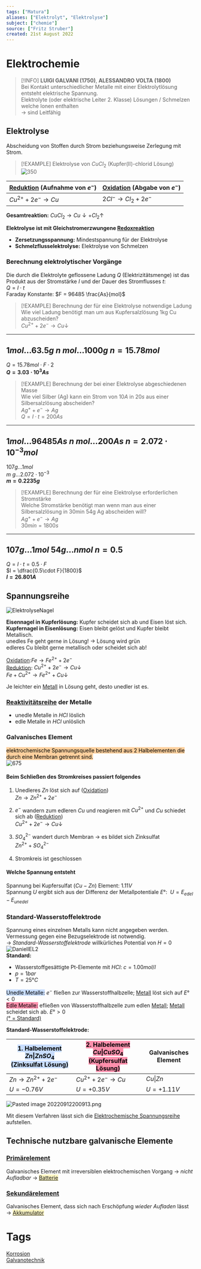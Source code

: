 ```yaml
---
tags: ["Matura"]
aliases: ["Elektrolyt", "Elektrolyse"]
subject: ["chemie"]
source: ["Fritz Struber"]
created: 21st August 2022
---
```


# Elektrochemie

> [!INFO] **LUIGI GALVANI (1750)**, **ALESSANDRO VOLTA (1800)**  
>Bei Kontakt unterschiedlicher Metalle mit einer Elektrolytlösung entsteht elektrische Spannung.  
>Elektrolyte (oder elektrische Leiter 2. Klasse) Lösungen / Schmelzen welche Ionen enthalten  
>$\rightarrow$ sind Leitfähig

## Elektrolyse

Abscheidung von Stoffen durch Strom beziehungsweise Zerlegung mit Strom.

>[!EXAMPLE] Elektrolyse von $CuCl_{2}$ (Kupfer(II)-chlorid Lösung)  
>![350](assets/Cucl.png)


| [Reduktion](Oxidation%20und%20Reduktion.md) (Aufnahme von $e^{-}$) | [Oxidation](Oxidation%20und%20Reduktion.md) (Abgabe von $e^{-}$) |
| ---------------------------------------------------------------------------- | -------------------------------------------------------------------------- |
| $Cu^{2+}+2e^{-}\longrightarrow Cu$                                           | $2Cl^{-}\longrightarrow Cl_{2}+2e^{-}$                                                                           |

**Gesamtreaktion:** $CuCl_{2}\longrightarrow Cu\downarrow+Cl_{2}\uparrow$

**Elektrolyse ist mit Gleichstromerzwungene [Redoxreaktion](Oxidation%20und%20Reduktion.md)**
- **Zersetzungsspannung:** Mindestspannung für der Elektrolyse
- **Schmelzflusselektrolyse:** Elektrolyse von Schmelzen

### Berechnung elektrolytischer Vorgänge

Die durch die Elektrolyte geflossene Ladung $Q$ (Elektrizitätsmenge) ist das Produkt aus der Stromstärke $I$ und der Dauer des Stromflusses $t$:  
$Q=I\cdot t$  
Faraday Konstante: $F = 96485 \frac{As}{mol}$

> [!EXAMPLE] Berechnung der für eine Elektrolyse notwendige Ladung  
Wie viel Ladung benötigt man um aus Kupfersalzlösung 1kg Cu abzuscheiden?  
$Cu^{2+} + 2e^{-}\longrightarrow Cu\downarrow$
---
$1mol\dots63.5g$
$n\ mol\dots1000g$
$n = 15.78mol$
---
$Q = 15.78mol\cdot F \cdot 2$  
**$Q = 3.03\cdot 10^{3}As$**

> [!EXAMPLE] Berechnung der bei einer Elektrolyse abgeschiedenen Masse  
Wie viel Silber (Ag) kann ein Strom von $10A$ in $20s$ aus einer Silbersalzlösung abscheiden?  
$Ag^{+} + e^{-} \longrightarrow Ag$  
$Q=I\cdot t = 200As$
---
$1mol\dots 96485As$
$n\ mol\dots 200As$
$n=2.072\cdot10^{-3}mol$
---
$107g\dots 1mol$  
$m\ g\dots 2.072\cdot10^{-3}$  
**$m = 0.2235g$**

> [!EXAMPLE] Berechnung der für eine Elektrolyse erforderlichen Stromstärke  
Welche Stromstärke benötigt man wenn man aus einer Silbersalzlösung in 30min 54g Ag abscheiden will?  
$Ag^{+}+e^{-}\longrightarrow Ag$  
$30min = 1800s$
---
$107g\dots 1mol$
$54g\dots n mol$
$n = 0.5$
---
$Q=I\cdot t = 0.5\cdot F$  
$I = \dfrac{0.5\cdot F}{1800}$  
**$I = 26.801A$**

## Spannungsreihe

![ElektrolyseNagel](assets/ElektrolyseNagel.png)

**Eisennagel in Kupferlösung:** Kupfer scheidet sich ab und Eisen löst sich.  
**Kupfernagel in Eisenlösung:** Eisen bleibt gelöst und Kupfer bleibt Metallisch.  
unedles Fe geht gerne in Lösung! → Lösung wird grün  
edleres Cu bleibt gerne metallisch oder scheidet sich ab!

[Oxidation](Oxidation%20und%20Reduktion.md):$Fe \longrightarrow Fe^{2+} + 2e^{-}$  
[Reduktion](Oxidation%20und%20Reduktion.md): $Cu^{2+} + 2e^{-} \longrightarrow Cu\downarrow$  
$Fe + Cu^{2+} \longrightarrow Fe^{2+} + Cu\downarrow$

Je leichter ein [Metall](Metallbindung.md) in Lösung geht, desto unedler ist es.

### [Reaktivitätsreihe](Elektrochemische%20Spannungsreihe.md) der Metalle

- unedle Metalle in $HCl$ löslich
- edle Metalle in $HCl$ unlöslich

### Galvanisches Element

<mark style="background: #FFB86CA6;">elektrochemische Spannungsquelle bestehend aus 2 Halbelementen die durch eine Membran getrennt sind.</mark>  
![675](assets/DaniellEL.png)  
[](Primärelement.md#Daniell-Element)

#### Beim Schließen des Stromkreises passiert folgendes

1. Unedleres $Zn$ löst sich auf ([Oxidation](Oxidation%20und%20Reduktion.md))  
   $Zn\longrightarrow Zn^{2+}+2e^{-}$
   
2. $e^{-}$ wandern zum edleren $Cu$ und reagieren mit $Cu^{2+}$ und $Cu$ schiedet sich ab ([Reduktion](Oxidation%20und%20Reduktion.md))  
   $Cu^{2+}+2e^{-}\longrightarrow Cu\downarrow$
   
3. $SO_{4}^{2-}$ wandert durch Membran $\rightarrow$ es bildet sich Zinksulfat  
   $Zn^{2+} + SO_{4}^{2-}$
   
4. Stromkreis ist geschlossen

#### Welche Spannung entsteht

Spannung bei Kupfersulfat ($Cu-Zn$) Element: $1.11V$  
Spannung $U$ ergibt sich aus der Differenz der Metallpotentiale $E°$:  $U = E_{edel} - E_{unedel}$

### Standard-Wasserstoffelektrode

Spannung eines einzelnen Metalls kann nicht angegeben werden.  
Vermessung gegen eine Bezugselektrode ist notwendig.  
$\rightarrow$ *Standard-Wasserstoffelektrode* willkürliches Potential von $H = 0$  
![DaniellEL2](assets/DaniellEL2.png)  
**Standard:** 
- Wasserstoffgesättigte Pt-Elemente mit $HCl$: $c = 1.00 mol/l$
- $p = 1 bar$ 
- $T = 25°C$

<mark style="background: #ADCCFFA6;">Unedle Metalle:</mark> $e^{-}$ fließen zur Wasserstoffhalbzelle; [Metall](Metallbindung.md) löst sich auf $E° < 0$  
<mark style="background: #FF5582A6;">Edle Metalle:</mark> efließen von Wasserstoffhalbzelle zum edlen [Metall](Metallbindung.md); [Metall](Metallbindung.md) scheidet sich ab. $E° > 0$  
[(° = Standard)](Elektrochemische%20Spannungsreihe.md)

**Standard-Wasserstoffelektrode:**

| <mark style="background: #ADCCFFA6;">1. Halbelement $Zn\|ZnSO_{4}$ (Zinksulfat Lösung)</mark> | <mark style="background: #FF5582A6;">2. Halbelement $Cu\|CuSO_{4}$ (Kupfersulfat Lösung)</mark> | **Galvanisches Element** |  
| --------------------------------------------------------------------------------------------- | ----------------------------------------------------------------------------------------------- | ------------------------ |  
| $Zn \longrightarrow Zn^{2+} + 2e^{-}$                                                         | $Cu^{2+} + 2e^{-} \longrightarrow Cu$                                                           | $Cu\|Zn$                 |  
| $U = -0.76V$                                                                                  | $U = +0.35V$                                                                                    | $U = +1.11V$             | 

![Pasted image 20220912200913.png](Pasted%20image%2020220912200913.png)

Mit diesem Verfahren lässt sich die [Elektrochemische Spannungsreihe](Elektrochemische%20Spannungsreihe.md) aufstellen.

## Technische nutzbare galvanische Elemente

### [Primärelement](Primärelement.md)

Galvanisches Element mit irreversiblen elektrochemischen Vorgang $\rightarrow$ *nicht Aufladbar* $\rightarrow$ <mark style="background: #FFF3A3A6;">[Batterie](Primärelement.md) </mark> 

### [Sekundärelement](Sekundärelement.md)

Galvanisches Element, dass sich nach Erschöpfung *wieder Aufladen* lässt $\rightarrow$ <mark style="background: #FFF3A3A6;">[Akkumulator](Sekundärelement.md)</mark> 

# Tags

[Korrosion](Korrosion.md)  
[Galvanotechnik](https://de.wikipedia.org/wiki/Galvanotechnik)

